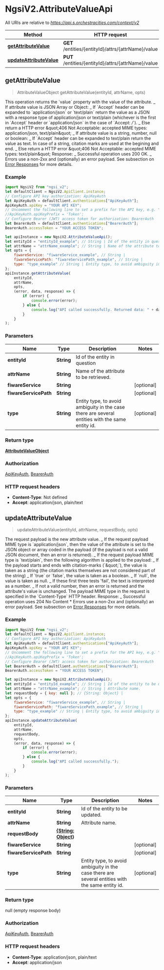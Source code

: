 # NgsiV2.AttributeValueApi

All URIs are relative to _https://api.s.orchestracities.com/context/v2_

| Method                                                                | HTTP request                                        | Description |
| --------------------------------------------------------------------- | --------------------------------------------------- | ----------- |
| [**getAttributeValue**](AttributeValueApi.md#getAttributeValue)       | **GET** /entities/{entityId}/attrs/{attrName}/value |
| [**updateAttributeValue**](AttributeValueApi.md#updateAttributeValue) | **PUT** /entities/{entityId}/attrs/{attrName}/value |

## getAttributeValue

> AttributeValueObject getAttributeValue(entityId, attrName, opts)

This operation returns the &#x60;value&#x60; property with the value of the
attribute. _ If attribute value is JSON Array or Object: _ If &#x60;Accept&#x60;
header can be expanded to &#x60;application/json&#x60; or &#x60;text/plain&#x60;
return the value as a JSON with a response type of application/json or
text/plain (whichever is the first in &#x60;Accept&#x60; header or
&#x60;application/json&#x60; in the case of &#x60;Accept: _*/*_&#x60;). _ Else
return a HTTP error \&quot;406 Not Acceptable: accepted MIME types:
application/json, text/plain\&quot; _ If attribute value is a string, number,
null or boolean: _ If &#x60;Accept&#x60; header can be expanded to text/plain
return the value as text. In case of a string, citation marks are used at the
begining and end. _ Else return a HTTP error \&quot;406 Not Acceptable: accepted
MIME types: text/plain\&quot; Response: _ Successful operation uses 200 OK. _
Errors use a non-2xx and (optionally) an error payload. See subsection on
[Error Responses](https://fiware.github.io/specifications/ngsiv2/stable) for
more details.

### Example

```javascript
import NgsiV2 from "ngsi_v2";
let defaultClient = NgsiV2.ApiClient.instance;
// Configure API key authorization: ApiKeyAuth
let ApiKeyAuth = defaultClient.authentications["ApiKeyAuth"];
ApiKeyAuth.apiKey = "YOUR API KEY";
// Uncomment the following line to set a prefix for the API key, e.g. "Token" (defaults to null)
//ApiKeyAuth.apiKeyPrefix = 'Token';
// Configure Bearer (JWT) access token for authorization: BearerAuth
let BearerAuth = defaultClient.authentications["BearerAuth"];
BearerAuth.accessToken = "YOUR ACCESS TOKEN";

let apiInstance = new NgsiV2.AttributeValueApi();
let entityId = "entityId_example"; // String | Id of the entity in question
let attrName = "attrName_example"; // String | Name of the attribute to be retrieved.
let opts = {
    fiwareService: "fiwareService_example", // String |
    fiwareServicePath: "fiwareServicePath_example", // String |
    type: "type_example" // String | Entity type, to avoid ambiguity in the case there are several entities with the same entity id.
};
apiInstance.getAttributeValue(
    entityId,
    attrName,
    opts,
    (error, data, response) => {
        if (error) {
            console.error(error);
        } else {
            console.log("API called successfully. Returned data: " + data);
        }
    }
);
```

### Parameters

| Name                  | Type       | Description                                                                                     | Notes      |
| --------------------- | ---------- | ----------------------------------------------------------------------------------------------- | ---------- |
| **entityId**          | **String** | Id of the entity in question                                                                    |
| **attrName**          | **String** | Name of the attribute to be retrieved.                                                          |
| **fiwareService**     | **String** |                                                                                                 | [optional] |
| **fiwareServicePath** | **String** |                                                                                                 | [optional] |
| **type**              | **String** | Entity type, to avoid ambiguity in the case there are several entities with the same entity id. | [optional] |

### Return type

[**AttributeValueObject**](AttributeValueObject.md)

### Authorization

[ApiKeyAuth](../README.md#ApiKeyAuth), [BearerAuth](../README.md#BearerAuth)

### HTTP request headers

-   **Content-Type**: Not defined
-   **Accept**: application/json, plain/text

## updateAttributeValue

> updateAttributeValue(entityId, attrName, requestBody, opts)

The request payload is the new attribute value. _ If the request payload MIME
type is &#x60;application/json&#x60;, then the value of the attribute is set to
the JSON object or array coded in the payload (if the payload is not a valid
JSON document, then an error is returned). _ If the request payload MIME type is
&#x60;text/plain&#x60;, then the following algorithm is applied to the payload:
_ If the payload starts and ends with citation-marks (&#x60;\&quot;&#x60;), the
value is taken as a string (the citation marks themselves are not considered
part of the string) _ If &#x60;true&#x60; or &#x60;false&#x60;, the value is
taken as a boolean. _ If &#x60;null&#x60;, the value is taken as null. _ If
these first three tests &#39;fail&#39;, the text is interpreted as a number. _
If not a valid number, then an error is returned and the attribute&#39;s value
is unchanged. The payload MIME type in the request is specified in the
&#x60;Content-Type&#x60; HTTP header. Response: _ Successful operation uses 204
No Content \* Errors use a non-2xx and (optionally) an error payload. See
subsection on
[Error Responses](https://fiware.github.io/specifications/ngsiv2/stable) for
more details.

### Example

```javascript
import NgsiV2 from "ngsi_v2";
let defaultClient = NgsiV2.ApiClient.instance;
// Configure API key authorization: ApiKeyAuth
let ApiKeyAuth = defaultClient.authentications["ApiKeyAuth"];
ApiKeyAuth.apiKey = "YOUR API KEY";
// Uncomment the following line to set a prefix for the API key, e.g. "Token" (defaults to null)
//ApiKeyAuth.apiKeyPrefix = 'Token';
// Configure Bearer (JWT) access token for authorization: BearerAuth
let BearerAuth = defaultClient.authentications["BearerAuth"];
BearerAuth.accessToken = "YOUR ACCESS TOKEN";

let apiInstance = new NgsiV2.AttributeValueApi();
let entityId = "entityId_example"; // String | Id of the entity to be updated.
let attrName = "attrName_example"; // String | Attribute name.
let requestBody = { key: null }; // {String: Object} |
let opts = {
    fiwareService: "fiwareService_example", // String |
    fiwareServicePath: "fiwareServicePath_example", // String |
    type: "type_example" // String | Entity type, to avoid ambiguity in the case there are several entities with the same entity id.
};
apiInstance.updateAttributeValue(
    entityId,
    attrName,
    requestBody,
    opts,
    (error, data, response) => {
        if (error) {
            console.error(error);
        } else {
            console.log("API called successfully.");
        }
    }
);
```

### Parameters

| Name                  | Type                              | Description                                                                                     | Notes      |
| --------------------- | --------------------------------- | ----------------------------------------------------------------------------------------------- | ---------- |
| **entityId**          | **String**                        | Id of the entity to be updated.                                                                 |
| **attrName**          | **String**                        | Attribute name.                                                                                 |
| **requestBody**       | [**{String: Object}**](Object.md) |                                                                                                 |
| **fiwareService**     | **String**                        |                                                                                                 | [optional] |
| **fiwareServicePath** | **String**                        |                                                                                                 | [optional] |
| **type**              | **String**                        | Entity type, to avoid ambiguity in the case there are several entities with the same entity id. | [optional] |

### Return type

null (empty response body)

### Authorization

[ApiKeyAuth](../README.md#ApiKeyAuth), [BearerAuth](../README.md#BearerAuth)

### HTTP request headers

-   **Content-Type**: application/json, plain/text
-   **Accept**: application/json
